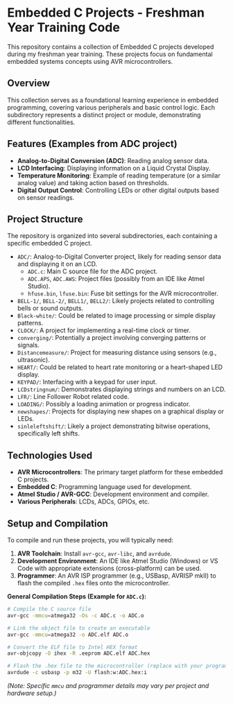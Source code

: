# Embedded C Projects - Freshman Year Training Code

This repository contains a collection of Embedded C projects developed during my freshman year training. These projects focus on fundamental embedded systems concepts using AVR microcontrollers.

## Overview

This collection serves as a foundational learning experience in embedded programming, covering various peripherals and basic control logic. Each subdirectory represents a distinct project or module, demonstrating different functionalities.

## Features (Examples from ADC project)

- **Analog-to-Digital Conversion (ADC)**: Reading analog sensor data.
- **LCD Interfacing**: Displaying information on a Liquid Crystal Display.
- **Temperature Monitoring**: Example of reading temperature (or a similar analog value) and taking action based on thresholds.
- **Digital Output Control**: Controlling LEDs or other digital outputs based on sensor readings.

## Project Structure

The repository is organized into several subdirectories, each containing a specific embedded C project.

- `ADC/`: Analog-to-Digital Converter project, likely for reading sensor data and displaying it on an LCD.
    - `ADC.c`: Main C source file for the ADC project.
    - `ADC.APS`, `ADC.AWS`: Project files (possibly from an IDE like Atmel Studio).
    - `hfuse.bin`, `lfuse.bin`: Fuse bit settings for the AVR microcontroller.
- `BELL-1/`, `BELL-2/`, `BELL1/`, `BELL2/`: Likely projects related to controlling bells or sound outputs.
- `Black-white/`: Could be related to image processing or simple display patterns.
- `CLOCK/`: A project for implementing a real-time clock or timer.
- `converging/`: Potentially a project involving converging patterns or signals.
- `Distancemeasure/`: Project for measuring distance using sensors (e.g., ultrasonic).
- `HEART/`: Could be related to heart rate monitoring or a heart-shaped LED display.
- `KEYPAD/`: Interfacing with a keypad for user input.
- `LCDstringnum/`: Demonstrates displaying strings and numbers on an LCD.
- `LFR/`: Line Follower Robot related code.
- `LOADING/`: Possibly a loading animation or progress indicator.
- `newshapes/`: Projects for displaying new shapes on a graphical display or LEDs.
- `sinleleftshift/`: Likely a project demonstrating bitwise operations, specifically left shifts.

## Technologies Used

- **AVR Microcontrollers**: The primary target platform for these embedded C projects.
- **Embedded C**: Programming language used for development.
- **Atmel Studio / AVR-GCC**: Development environment and compiler.
- **Various Peripherals**: LCDs, ADCs, GPIOs, etc.

## Setup and Compilation

To compile and run these projects, you will typically need:

1. **AVR Toolchain**: Install `avr-gcc`, `avr-libc`, and `avrdude`.
2. **Development Environment**: An IDE like Atmel Studio (Windows) or VS Code with appropriate extensions (cross-platform) can be used.
3. **Programmer**: An AVR ISP programmer (e.g., USBasp, AVRISP mkII) to flash the compiled `.hex` files onto the microcontroller.

**General Compilation Steps (Example for `ADC.c`):**

```bash
# Compile the C source file
avr-gcc -mmcu=atmega32 -Os -c ADC.c -o ADC.o

# Link the object file to create an executable
avr-gcc -mmcu=atmega32 -o ADC.elf ADC.o

# Convert the ELF file to Intel HEX format
avr-objcopy -O ihex -R .eeprom ADC.elf ADC.hex

# Flash the .hex file to the microcontroller (replace with your programmer and port)
avrdude -c usbasp -p m32 -U flash:w:ADC.hex:i
```

*(Note: Specific `mmcu` and programmer details may vary per project and hardware setup.)*
